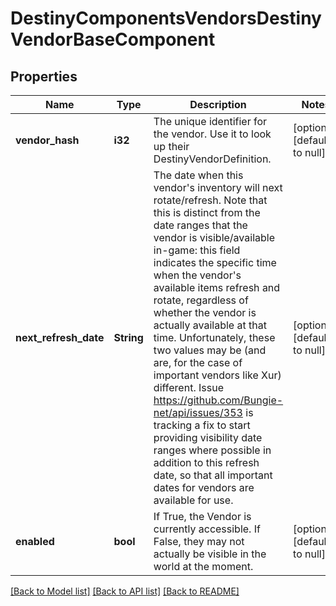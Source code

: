 # DestinyComponentsVendorsDestinyVendorBaseComponent

## Properties
Name | Type | Description | Notes
------------ | ------------- | ------------- | -------------
**vendor_hash** | **i32** | The unique identifier for the vendor. Use it to look up their DestinyVendorDefinition. | [optional] [default to null]
**next_refresh_date** | **String** | The date when this vendor&#39;s inventory will next rotate/refresh.  Note that this is distinct from the date ranges that the vendor is visible/available in-game: this field indicates the specific time when the vendor&#39;s available items refresh and rotate, regardless of whether the vendor is actually available at that time. Unfortunately, these two values may be (and are, for the case of important vendors like Xur) different.  Issue https://github.com/Bungie-net/api/issues/353 is tracking a fix to start providing visibility date ranges where possible in addition to this refresh date, so that all important dates for vendors are available for use. | [optional] [default to null]
**enabled** | **bool** | If True, the Vendor is currently accessible.   If False, they may not actually be visible in the world at the moment. | [optional] [default to null]

[[Back to Model list]](../README.md#documentation-for-models) [[Back to API list]](../README.md#documentation-for-api-endpoints) [[Back to README]](../README.md)


